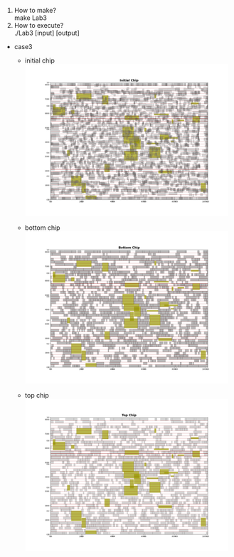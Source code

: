 1. How to make?  
    make Lab3  
2. How to execute?  
    ./Lab3 [input] [output]  

* case3  
  * initial chip  
![image](https://github.com/yoyojs200602/PDA/blob/main/Lab3/pic/output_pic_initial.png)  

  * bottom chip  
![image](https://github.com/yoyojs200602/PDA/blob/main/Lab3/pic/output_pic_bottom.png)

  * top chip  
![image](https://github.com/yoyojs200602/PDA/blob/main/Lab3/pic/output_pic_top.png)
